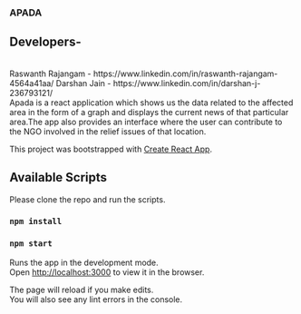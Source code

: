 ### APADA

## Developers-
<br>
Raswanth Rajangam - https://www.linkedin.com/in/raswanth-rajangam-4564a41aa/
Darshan Jain - https://www.linkedin.com/in/darshan-j-236793121/
<br>
Apada is a react application which shows us the data related to the affected area in the form of a graph and displays the current news of that particular area.The app also provides an interface where the user can contribute to the NGO involved in the relief issues of that location. 

This project was bootstrapped with [Create React App](https://github.com/facebook/create-react-app).

## Available Scripts

Please clone the repo and run the scripts.

### `npm install`

### `npm start`

Runs the app in the development mode.<br />
Open [http://localhost:3000](http://localhost:3000) to view it in the browser.

The page will reload if you make edits.<br />
You will also see any lint errors in the console.

